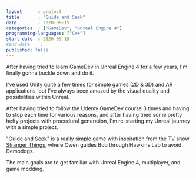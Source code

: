 ```yaml
---
layout      : project
title       : "Guide and Seek"
date        : 2020-09-15
categories  : ["GameDev", "Unreal Engine 4"]
programming-languages: ["C++"]
start-date  : 2020-09-15
#end-date    : 
published: false
---
```


After having tried to learn GameDev in Unreal Engine 4 for a few years, I'm finally gonna buckle down and do it.

I've used Unity quite a few times for simple games (2D & 3D) and AR applications, but I've always been amazed by the visual quality and possibilities within Unreal.

After having tried to follow the Udemy GameDev course 3 times and having to stop each time for various reasons, and after having tried some pretty hefty projects with procedural generation, I'm re-starting my Unreal journey with a simple project.

"Guide and Seek" is a really simple game with inspiration from the TV show [Stranger Things](https://www.netflix.com/fr-en/title/80057281), where Owen guides Bob through Hawkins Lab to avoid Demodogs.

The main goals are to get familiar with Unreal Engine 4, multiplayer, and game modding.
